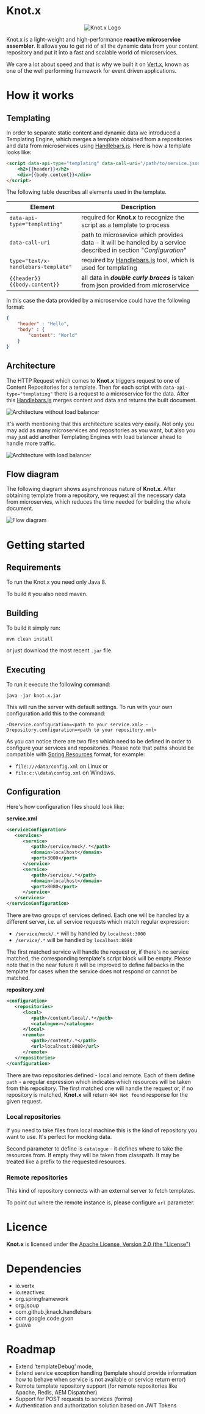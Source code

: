 # Knot.x

<p align="center">
  <img src="https://github.com/Cognifide/knotx/blob/master/icons/180x180.png?raw=true" alt="Knot.x Logo"/>
</p>

Knot.x is a light-weight and high-performance **reactive microservice assembler**. It allows you to get rid of all the dynamic data from your content repository and put it into a fast and scalable world of microservices.

We care a lot about speed and that is why we built it on [Vert.x](http://vertx.io/), known as one of the well performing framework for event driven applications.

# How it works

## Templating

In order to separate static content and dynamic data we introduced a Templating Engine, which merges a template obtained from a repositories and data from microservices using [Handlebars.js](http://handlebarsjs.com/). Here is how a template looks like:

```html
<script data-api-type="templating" data-call-uri="/path/to/service.json" type="text/x-handlebars-template">
    <h2>{{header}}</h2>
    <div>{{body.content}}</div>
</script>
```

The following table describes all elements used in the template.

| Element                             | Description                                                              |
| ----------------------------------- | ------------------------------------------------------------------------ |
| `data-api-type="templating"`        | required for **Knot.x** to recognize the script as a template to process |
| `data-call-uri`                     | path to microsevice which provides data - it will be handled by a service described in section "_Configuration_" |
| `type="text/x-handlebars-template"` | required by [Handlebars.js](http://handlebarsjs.com/) tool, which is used for templating |
| `{{header}}` `{{body.content}}`| all data in ***double curly braces*** is taken from json provided from microservice |

In this case the data provided by a microservice could have the following format:

```json
{
    "header" : "Hello",
    "body" : {
        "content": "World"
    }
}
```

## Architecture
The HTTP Request which comes to **Knot.x** triggers request to one of Content Repositories for a template. Then for each script with `data-api-type="templating"` there is a request to a microservice for the data. After this [Handlebars.js](http://handlebarsjs.com/) merges content and data and returns the built document.

![Architecture without load balancer](https://github.com/Cognifide/knotx/blob/master/icons/architecture/without-load-balancer.png)

It's worth mentioning that this architecture scales very easily. Not only you may add as many microservices and repositories as you want, but also you may just add another Templating Engines with load balancer ahead to handle more traffic.

![Architecture with load balancer](https://github.com/Cognifide/knotx/blob/master/icons/architecture/with-load-balancer.png)

## Flow diagram

The following diagram shows asynchronous nature of **Knot.x**. After obtaining template from a repository, we request all the necessary data from microservies, which reduces the time needed for building the whole document.

![Flow diagram](https://github.com/Cognifide/knotx/blob/master/icons/architecture/flow-diagram.png)

# Getting started

## Requirements

To run the Knot.x you need only Java 8.

To build it you also need maven.

## Building

To build it simply run:

```
mvn clean install
```

or just download the most recent `.jar` file.

## Executing

To run it execute the following command:

```
java -jar knot.x.jar
```

This will run the server with default settings. To run with your own configuration add this to the command:

```
-Dservice.configuration=<path to your service.xml> -Drepository.configuration=<path to your repository.xml>
```

As you can notice there are two files which need to be defined in order to configure your services and repositories. Please note that paths should be compatible with [Spring Resources](http://docs.spring.io/spring/docs/current/spring-framework-reference/html/resources.html) format, for example:

- `file:///data/config.xml` on Linux or 
- `file:c:\\data\config.xml` on Windows.

## Configuration

Here's how configuration files should look like:

**service.xml**
```xml
<serviceConfiguration>
   <services>
      <service>
         <path>/service/mock/.*</path>
         <domain>localhost</domain>
         <port>3000</port>
      </service>
      <service>
         <path>/service/.*</path>
         <domain>localhost</domain>
         <port>8080</port>
      </service>
   </services>
</serviceConfiguration>
```

There are two groups of services defined. Each one will be handled by a different server, i.e. all service requests which match regular expression:

- `/service/mock/.*` will by handled by `localhost:3000`
- `/service/.*` will be handled by `localhost:8080`

The first matched service will handle the request or, if there's no service matched, the corresponding template's script block will be empty. Please note that in the near future it will be improved to define fallbacks in the template for cases when the service does not respond or cannot be matched.

**repository.xml**
```xml
<configuration>
   <repositories>
      <local>
         <path>/content/local/.*</path>
         <catalogue></catalogue>
      </local>
      <remote>
         <path>/content/.*</path>
         <url>localhost:8080</url>
      </remote>
   </repositories>
</configuration>
```

There are two repositories defined - local and remote. Each of them define `path` - a regular expression which indicates which resources will be taken from this repository. The first matched one will handle the request or, if no repository is matched, **Knot.x** will return `404 Not found` response for the given request.

### Local repositories

If you need to take files from local machine this is the kind of repository you want to use. It's perfect for mocking data. 

Second parameter to define is `catalogue` - it defines where to take the resources from. If empty they will be taken from classpath. It may be treated like a prefix to the requested resources.

### Remote repositories

This kind of repository connects with an external server to fetch templates.

To point out where the remote instance is, please configure `url` parameter.

# Licence

**Knot.x** is licensed under the [Apache License, Version 2.0 (the "License")](https://www.apache.org/licenses/LICENSE-2.0.txt)

# Dependencies

- io.vertx
- io.reactivex
- org.springframework 
- org.jsoup
- com.github.jknack.handlebars
- com.google.code.gson
- guava

# Roadmap

- Extend ‘templateDebug’ mode,
- Extend service exception handling (template should provide information how to behave when service is not available or service return error)
- Remote template repository support (for remote repositories like Apache, Redis, AEM Dispatcher)
- Support for POST requests to services (forms)
- Authentication and authorization solution based on JWT Tokens
